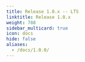 ```yaml
---
title: Release 1.0.x -- LTS
linktitle: Release 1.0.x
weight: 788
sidebar_multicard: true
icon: docs
hide: false
aliases:
  - /docs/1.0.0/
---
```


